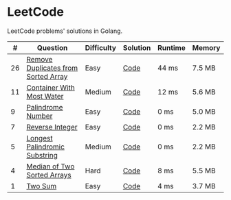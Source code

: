 LeetCode
========
LeetCode problems' solutions in Golang.

| # | Question | Difficulty | Solution | Runtime | Memory |
|---| ----- | -------- | ---------- | ---------- | ---------- |
26 | [Remove Duplicates from Sorted Array](https://leetcode.com/problems/remove-duplicates-from-sorted-array/) | Easy | [Code](https://github.com/TheDoctor0/leetcode-golang/solutions/26.go) | 44 ms | 7.5 MB
11 | [Container With Most Water](https://leetcode.com/problems/container-with-most-water/) | Medium | [Code](https://github.com/TheDoctor0/leetcode-golang/solutions/11.go) | 12 ms | 5.6 MB
9 | [Palindrome Number](https://leetcode.com/problems/palindrome-number/) | Easy | [Code](https://github.com/TheDoctor0/leetcode-golang/solutions/9.go) | 0 ms | 5.0 MB
7 | [Reverse Integer](https://leetcode.com/problems/reverse-integer/) | Easy | [Code](https://github.com/TheDoctor0/leetcode-golang/solutions/7.go) | 0 ms | 2.2 MB
5 | [Longest Palindromic Substring](https://leetcode.com/problems/longest-palindromic-substring/) | Medium | [Code](https://github.com/TheDoctor0/leetcode-golang/solutions/5.go) | 0 ms | 2.2 MB
4 | [Median of Two Sorted Arrays](https://leetcode.com/problems/median-of-two-sorted-arrays/) | Hard | [Code](https://github.com/TheDoctor0/leetcode-golang/solutions/4.go) | 8 ms | 5.5 MB
1 | [Two Sum](https://leetcode.com/problems/two-sum/) | Easy | [Code](https://github.com/TheDoctor0/leetcode-golang/solutions/1.go) | 4 ms | 3.7 MB
